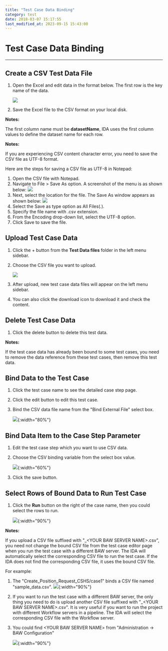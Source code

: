 ```yaml
---
title: "Test Case Data Binding"
category: test
date: 2018-03-07 15:17:55
last_modified_at: 2023-09-15 15:43:00
---
```


# Test Case Data Binding
***

## Create a CSV Test Data File

1. Open the Excel and edit data in the format below. The first row is the key name of the data.

   ![][testcase_file]

2. Save the Excel file to the CSV format on your local disk.

**Notes:**

The first column name must be **datasetName**, IDA uses the first column values to define the dataset name for each row.

**Notes:**

If you are experiencing CSV content character error, you need to save the CSV file as UTF-8 format.

Here are the steps for saving a CSV file as UTF-8 in Notepad:

1. Open the CSV file with Notepad.
2. Navigate to File > Save As option. A screenshot of the menu is as shown below:
   ![][csv-saveas]
3. Next, select the location for the file. The Save As window appears as shown below:
   ![][csv-utf-8]
4. Select the Save as type option as All Files(*.*).
5. Specify the file name with .csv extension.
6. From the Encoding drop-down list, select the UTF-8 option.
7. Click Save to save the file.

## Upload Test Case Data

1. Click the + button from the **Test Data files** folder in the left menu sidebar.

2. Choose the CSV file you want to upload.

   ![][testcase_data_upload]

3. After upload, new test case data files will appear on the left menu sidebar.

4. You can also click the download icon to download it and check the content.

## Delete Test Case Data

1. Click the delete button to delete this test data.

**Notes:**

If the test case data has already been bound to some test cases, you need to remove the data reference from these test cases, then remove this test data.

## Bind Data to the Test Case

1. Click the test case name to see the detailed case step page.

2. Click the edit button to edit this test case.

3. Bind the CSV data file name from the "Bind External File" select box.

   ![][testcase_data_binding]{:width="80%"}

## Bind Data Item to the Case Step Parameter

1. Edit the test case step which you want to use CSV data.

2. Choose the CSV binding variable from the select box value.

   ![][testcase_parameter_binding]{:width="60%"}

3. Click the save button.

## Select Rows of Bound Data to Run Test Case

1. Click the **Run** button on the right of the case name, then you could select the rows to run.

   ![][testcase_data_binding_select_rows]{:width="90%"}

**Notes:**

If you upload a CSV file suffixed with "_\<YOUR BAW SERVER NAME\>.csv", you need not change the bound CSV file from the test case editor page when you run the test case with a different BAW server. The IDA will automatically select the corresponding CSV file to run the test case. If the IDA does not find the corresponding CSV file, it uses the bound CSV file.

For example:

1. The "Create_Position_Request_CSHS/case1" binds a CSV file named "sample_data.csv".
   ![][bindcsv]{:width="90%"}

2. If you want to run the test case with a different BAW server, the only thing you need to do is upload another CSV file suffixed with "_\<YOUR BAW SERVER NAME\>.csv". It is very useful if you want to run the project with different Workflow servers in a pipeline. The IDA will select the corresponding CSV file with the Workflow server.

3. You could find \<YOUR BAW SERVER NAME\> from "Administration -> BAW Configuration"

   ![][bpm_server_name]{:width="90%"}

[testcase_file]: ../images/test/test_case_csv.PNG
[testcase_data_upload]: ../images/test/test_case_data_upload.PNG
[testcase_data_binding]: ../images/test/test_case_data_binding.PNG
[test_project_delete_button]: ../images/test/test_project_delete_button.PNG
[testcase_parameter_binding]: ../images/test/test_case_parameter_binding.png
[bindcsv]: ../images/test/bindcsv.png
[bpm_server_name]: ../images/test/bpm_server_name.png
[testcase_data_binding_select_rows]: ../images/test/testcase_data_binding_select_rows.png
[csv-saveas]: ../images/test/csv-saveas.png
[csv-utf-8]: ../images/test/csv-utf-8.png